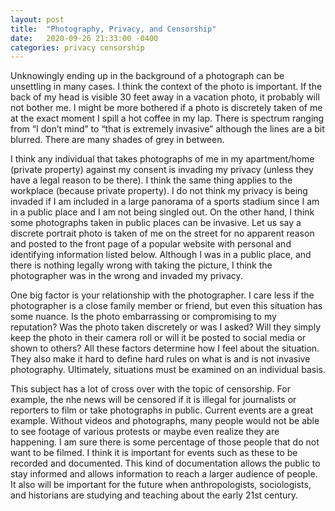 ```yaml
---
layout: post
title:  "Photography, Privacy, and Censorship"
date:   2020-09-26 21:33:00 -0400
categories: privacy censorship
---
```


Unknowingly ending up in the background of a photograph can be unsettling in many cases. I think the context of the photo is important. If the back of my head is visible 30 feet away in a vacation photo, it probably will not bother me. I might be more bothered if a photo is discretely taken of me at the exact moment I spill a hot coffee in my lap. There is spectrum ranging from “I don’t mind” to “that is extremely invasive” although the lines are a bit blurred. There are many shades of grey in between.

I think any individual that takes photographs of me in my apartment/home (private property) against my consent is invading my privacy (unless they have a legal reason to be there). I think the same thing applies to the workplace (because private property). I do not think my privacy is being invaded if I am included in a large panorama of a sports stadium since I am in a public place and I am not being singled out. On the other hand, I think some photographs taken in public places can be invasive. Let us say a discrete portrait photo is taken of me on the street for no apparent reason and posted to the front page of a popular website with personal and identifying information listed below. Although I was in a public place, and there is nothing legally wrong with taking the picture, I think the photographer was in the wrong and invaded my privacy.

One big factor is your relationship with the photographer. I care less if the photographer is a close family member or friend, but even this situation has some nuance. Is the photo embarrassing or compromising to my reputation? Was the photo taken discretely or was I asked? Will they simply keep the photo in their camera roll or will it be posted to social media or shown to others? All these factors determine how I feel about the situation. They also make it hard to define hard rules on what is and is not invasive photography. Ultimately, situations must be examined on an individual basis.

This subject has a lot of cross over with the topic of censorship. For example, the nhe news will be censored if it is illegal for journalists or reporters to film or take photographs in public. Current events are a great example. Without videos and photographs, many people would not be able to see footage of various protests or maybe even realize they are happening. I am sure there is some percentage of those people that do not want to be filmed. I think it is important for events such as these to be recorded and documented. This kind of documentation allows the public to stay informed and allows information to reach a larger audience of people. It also will be important for the future when anthropologists, sociologists, and historians are studying and teaching about the early 21st century.
